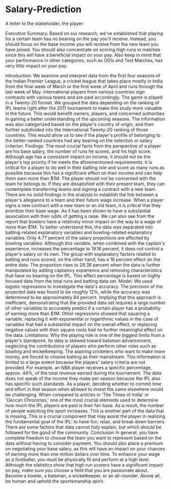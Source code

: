 # Salary-Prediction
A letter to the stakeholder, the player:

Executive Summary:
  Based on our research, we've established that playing for a certain team has no bearing on the pay you'll receive. Instead, you should focus on the base income you will receive from the new team you have joined. You should also concentrate on scoring high runs in matches since this will have a beneficial impact on your pay. Also keep in mind that your performance in other categories, such as ODIs and Test Matches, has very little impact on your pay.

Introduction:
  We examine and interpret data from the first four seasons of the Indian Premier League, a cricket league that takes place mostly in India from the final week of March or the first week of April and runs through the last week of May. International players from various countries sign contracts with various teams and are paid accordingly. The game is played in a Twenty-20 format.
  We grouped the data depending on the ranking of IPL teams right after the 2011 tournament to make this study more valuable in the future. This would benefit owners, players, and concerned authorities in gaining a better understanding of the upcoming seasons.
  The information was also categorized based on the player's country of origin, and then further subdivided into the International Twenty-20 ranking of those countries. This would allow us to see if the player's profile of belonging to the better-ranked countries had any bearing on the selection or salary criterion.
Findings:
  The most crucial facts from the perspective of a player are his base salary, the number of runs he scores, and his high score. Although age has a consistent impact on income, it should not be the player's top priority if he meets the aforementioned requirements.
  It is critical for a player to do well in their batting role and score as many runs as possible because this has a significant effect on their income and can help them earn more than $1M.
  The player should not be concerned with the team he belongs to. If they are dissatisfied with their present team, they can contemplate transferring teams and signing a contract with a new team. There are no solid findings in the analysis to establish the link between a player's allegiance to a team and their future wage increase.
  When a player signs a new contract with a new team or an old team, it is critical that they prioritize their base wage. As it has been shown to have a substantial association with their odds of getting a raise.
  We can also see from the report that bowlers have a relatively minor impact on the way to a wage of more than $1M. To better understand this, the data was separated into batting-related explanatory variables and bowling-related explanatory variables. Only 4.77 percent of the salary projections are affected by bowling variables. Although this variable, when combined with the captain's experience, increases the percentage to 19.16 percent, it does not control a player's salary on its own. 
  The group with explanatory factors related to batting and runs scored, on the other hand, has a 16 percent effect on the entire data. The proportion rises to 29.38 percent when the data is further manipulated by adding captaincy experience and removing characteristics that have no bearing on the IPL. This effect percentage is based on highly focused data from the total runs and batting data set.
Model:
  We used logistic regressions to investigate the data's accuracy. The precision of the projected data was found to be roughly 12%, while the accuracy was determined to be approximately 84 percent. Implying that this approach is inefficient, demonstrating that the provided data set requires a large number of other variables to accurately predict if a certain player has a probability of earning more than $1M. 
  Other regressions showed that squaring a variable, replacing it with exponential or logarithmic values in the case of variables that had a substantial impact on the overall effect, or replacing negative values with their square roots had no further meaningful effect on the data.
Limitations:
  Why the playing role is one of the biggest limits from a player's standpoint. Its data is skewed toward batsman advancement, neglecting the contributions of players who perform other roles such as bowling and wicketkeeping. The aspiring cricketers who want to make more money, are forced to choose batting as their mainstream. 
  This information is limited to a large extent because the players' salary criteria are not provided. For example, an NBA player receives a specific percentage, approx. 44%, of the total revenue earned during the tournament. The data does not speak of the income they make per season because the IPL also has specific such standards. As a player, deciding whether to commit time and effort in that season when allowed to invest the same elsewhere would be challenging.
  When compared to articles in 'The Times of India' or 'Deccan Chronicles,' one of the most crucial elements used to determine how much the IPL players are paid is their fan base. As a result, the number of people watching the sport increases. This is another part of the data that is missing. This is a crucial component that may assist the player in realizing the fundamental goal of the IPL: to have fun, relax, and break down barriers. There are some factors that data cannot fully explain, but which should be followed for the good of the community.
Conclusion
  In general, you have complete freedom to choose the team you want to represent based on the data without having to consider payment. You should also place a premium on negotiating your base salary, as this will have an impact on your chances of earning more than one million dollars over time. To enhance your wage as a footballer, you must be physically fit and perform at a high level. Although the statistics show that high run scorers have a significant impact on pay, make sure you choose a field that you are passionate about. Become a bowler, a batsman, a wicketkeeper, or an all-rounder. Above all, be human and uphold the sportsmanship spirit.
